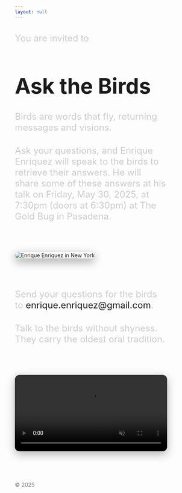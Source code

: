 ```yaml
---
layout: null
---
```


<html lang="en">
<head>
  <meta charset="UTF-8" />
  <meta name="viewport" content="width=device-width, initial-scale=1.0" />
  <title>Ask the Birds</title>
  <link href="https://fonts.googleapis.com/css2?family=Inter:wght@400;700&display=swap" rel="stylesheet">
  <style>
    * {
      box-sizing: border-box;
      margin: 0;
      padding: 0;
    }

    body {
      font-family: 'Inter', sans-serif;
      background-color: #111;
      color: #fff;
      line-height: 1.8;
      padding: 2rem;
      text-align: center;
    }

    h1 {
      font-size: 3.5rem;
      margin-bottom: 1rem;
      font-weight: 700;
    }

    p {
      font-size: 1.5rem;
      max-width: 700px;
      margin: 2rem auto;
      color: #ccc;
    }

    img {
      max-width: 100%;
      height: auto;
      margin: 3rem 0;
      border-radius: 12px;
      box-shadow: 0 8px 24px rgba(0, 0, 0, 0.4);
    }

    .video-wrapper {
      position: relative;
      padding-bottom: 56.25%;
      height: 0;
      overflow: hidden;
      margin-top: 4rem;
      border-radius: 12px;
    }

    .video-wrapper iframe {
      position: absolute;
      top: 0; left: 0;
      width: 100%;
      height: 100%;
      border: 0;
    }

    footer {
      margin-top: 5rem;
      font-size: 0.9rem;
      color: #777;
    }
  </style>
</head>
<body>

  <p>You are invited to</p>

  <h1>Ask the Birds</h1>

  <p>Birds are words that fly, returning messages and visions.</p>

  <p>Ask your questions, and Enrique Enriquez will speak to the birds to retrieve their answers. He will share some of these answers at his talk on Friday, May 30, 2025, at 7:30pm (doors at 6:30pm) at The Gold Bug in Pasadena.</p>

  <img src="/assets/photos/enriquecafe.png" alt="Enrique Enriquez in New York" />

  <p>Send your questions for the birds to <a mailto:enrique.enriquez@gmail.com?subject=A Question for the Birds>enrique.enriquez@gmail.com</a>.</p>

  <p>Talk to the birds without shyness. They carry the oldest oral tradition.</p>

<video controls autoplay muted playsinline loop style="width: 100%; max-width: 800px; border-radius: 12px; margin-top: 3rem; box-shadow: 0 8px 24px rgba(0,0,0,0.3);">
  <source src="/assets/videos/clip.mp4" type="video/mp4">
  Your browser does not support the video tag.
</video>

  <footer>
    &copy; 2025
  </footer>

</body>
</html>
